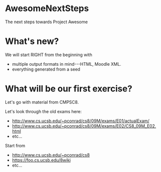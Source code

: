AwesomeNextSteps
================

The next steps towards Project Awesome


# What's new?

We will start RIGHT from the beginning with

* multiple output formats in mind---HTML, Moodle XML.
* everything generated from a seed


# What will be our first exercise?

Let's go with material from CMPSC8.

Let's look through the old exams here:

* http://www.cs.ucsb.edu/~pconrad/cs8/09M/exams/E01/actualExam/ 
* http://www.cs.ucsb.edu/~pconrad/cs8/09M/exams/E02/CS8_09M_E02.html
* etc...

Start from 

* http://www.cs.ucsb.edu/~pconrad/cs8
* https://foo.cs.ucsb.edu/8wiki
* etc...


